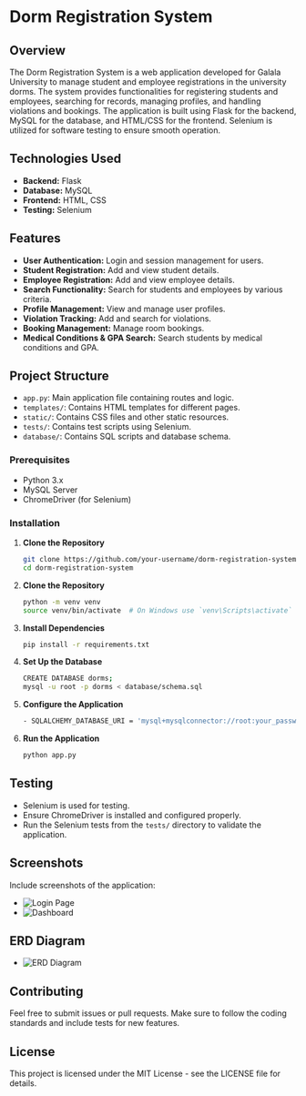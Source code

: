 # Dorm Registration System

## Overview

The Dorm Registration System is a web application developed for Galala University to manage student and employee registrations in the university dorms. The system provides functionalities for registering students and employees, searching for records, managing profiles, and handling violations and bookings. The application is built using Flask for the backend, MySQL for the database, and HTML/CSS for the frontend. Selenium is utilized for software testing to ensure smooth operation.

## Technologies Used

- **Backend:** Flask
- **Database:** MySQL
- **Frontend:** HTML, CSS
- **Testing:** Selenium

## Features

- **User Authentication:** Login and session management for users.
- **Student Registration:** Add and view student details.
- **Employee Registration:** Add and view employee details.
- **Search Functionality:** Search for students and employees by various criteria.
- **Profile Management:** View and manage user profiles.
- **Violation Tracking:** Add and search for violations.
- **Booking Management:** Manage room bookings.
- **Medical Conditions & GPA Search:** Search students by medical conditions and GPA.

## Project Structure

- `app.py`: Main application file containing routes and logic.
- `templates/`: Contains HTML templates for different pages.
- `static/`: Contains CSS files and other static resources.
- `tests/`: Contains test scripts using Selenium.
- `database/`: Contains SQL scripts and database schema.

### Prerequisites

- Python 3.x
- MySQL Server
- ChromeDriver (for Selenium)

### Installation

1. **Clone the Repository**
   ```bash
   git clone https://github.com/your-username/dorm-registration-system.git
   cd dorm-registration-system

2. **Clone the Repository**
   ```bash
   python -m venv venv
   source venv/bin/activate  # On Windows use `venv\Scripts\activate`

3. **Install Dependencies**
   ```bash
   pip install -r requirements.txt
   
4. **Set Up the Database**
   ```bash
   CREATE DATABASE dorms;
   mysql -u root -p dorms < database/schema.sql 
   ```
5. **Configure the Application**
   ```bash
   - SQLALCHEMY_DATABASE_URI = 'mysql+mysqlconnector://root:your_password@localhost/dorms'
   ```
6. **Run the Application**
   ```bash
   python app.py
   ```
## Testing

- Selenium is used for testing.
- Ensure ChromeDriver is installed and configured properly.
- Run the Selenium tests from the `tests/` directory to validate the application.

## Screenshots

Include screenshots of the application:

- ![Login Page](images/login-page.png)
- ![Dashboard](images/dashboard.png)

## ERD Diagram

- ![ERD Diagram](images/erd-diagram.png)

## Contributing

Feel free to submit issues or pull requests. Make sure to follow the coding standards and include tests for new features.

## License

This project is licensed under the MIT License - see the LICENSE file for details.
